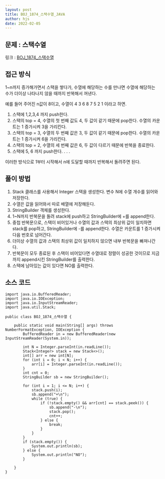 ```yaml
---
layout: post
title: BOJ_1874_스택수열_JAVA
author: hjs
date: 2022-02-05
---
```


## 문제 : 스택수열
링크 : [BOJ_1874_스택수열](https://www.acmicpc.net/problem/1874)


## 접근 방식
1~n까지 증가해가면서 스택을 쌓다가, 수열에 해당하는 수를 만나면 수열에 해당하는 수가 더이상 나타나지 않을 때까지 반복해서 꺼낸다.

예를 들어 주어진 n값이 8이고, 수열이 4 3 6 8 7 5 2 1 이라고 하면.

1. 스택에 1,2,3,4 까지 push한다.
2. 스택의 top = 4, 수열의 첫 번째 값도 4, 두 값이 같기 때문에 pop한다. 수열의 카운트는 1 증가시켜 3을 가리킨다.
3. 스택의 top = 3, 수열의 두 번째 값은 3, 두 값이 같기 때문에 pop한다. 수열의 카운트는 1 증가시켜 6을 가리킨다.
4. 스택의 top = 2, 수열의 세 번째 값은 6, 두 값이 다르기 때문에 반복을 종료한다.
5. 스택에 5, 6 까지 push한다.
.
.
.

이러한 방식으로 1부터 시작해서 n에 도달할 때까지 반복해서 돌려주면 된다.

## 풀이 방법
1. Stack 클래스를 사용해서 Integer 스택을 생성한다. 변수 N에 수열 개수를 읽어와 저장한다.
2. 수열은 값을 읽어와서 따로 배열에 저장해둔다.
3. StringBuilder 객체를 생성한다.
4. 1~N까지 반복문을 돌려 stack에 push하고 StringBuilder에 +를 append한다.
5. 중첩 반복문으로, 스택이 비어있거나 수열의 값과 스택의 최상위 값이 일치하면 stack를 pop하고, StringBuilder에 -를 append한다. 수열은 카운트를 1 증가시켜 다음 번호로 넘어간다.
6. 더이상 수열의 값과 스택의 최상위 값이 일치하지 않으면 내부 반복문을 빠져나간다.
7. 반복문이 모두 종료된 후 스택이 비어있다면 수열대로 정렬이 성공한 것이므로 지금까지 append시킨 StringBuilder를 출력한다.
8. 스택에 남아있는 값이 있다면 NO를 출력한다.
## 소스 코드
~~~
import java.io.BufferedReader;
import java.io.IOException;
import java.io.InputStreamReader;
import java.util.Stack;

public class BOJ_1874_스택수열 {

	public static void main(String[] args) throws NumberFormatException, IOException {
		BufferedReader in = new BufferedReader(new InputStreamReader(System.in));

		int N = Integer.parseInt(in.readLine());
		Stack<Integer> stack = new Stack<>();
		int[] arr = new int[N];
		for (int i = 0; i < N; i++) {
			arr[i] = Integer.parseInt(in.readLine());
		}
		int cnt = 0;
		StringBuilder sb = new StringBuilder();

		for (int i = 1; i <= N; i++) {
			stack.push(i);
			sb.append("+\n");
			while (true) {
				if (!stack.empty() && arr[cnt] == stack.peek()) {
					sb.append("-\n");
					stack.pop();
					cnt++;
				} else {
					break;
				}
			}
		}
		if (stack.empty()) {
			System.out.println(sb);
		} else {
			System.out.println("NO");
		}

	}
}
~~~
